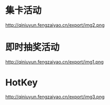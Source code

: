 # 集卡活动

http://qiniuyun.fengzaiyao.cn/export/img2.png



# 即时抽奖活动

http://qiniuyun.fengzaiyao.cn/export/img1.png



# HotKey

http://qiniuyun.fengzaiyao.cn/export/img3.png